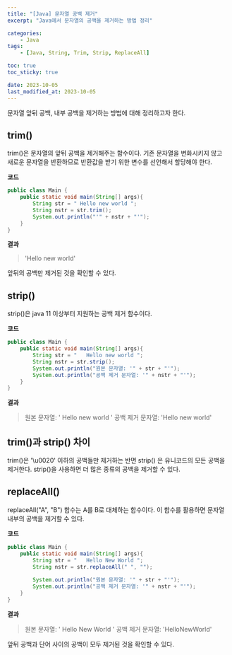 ```yaml
---
title: "[Java] 문자열 공백 제거"
excerpt: "Java에서 문자열의 공백을 제거하는 방법 정리"

categories:
    - Java
tags:
    - [Java, String, Trim, Strip, ReplaceAll]

toc: true
toc_sticky: true

date: 2023-10-05
last_modified_at: 2023-10-05
---
```


문자열 앞뒤 공백, 내부 공백을 제거하는 방법에 대해 정리하고자 한다.

## **trim()**
trim()은 문자열의 앞뒤 공백을 제거해주는 함수이다. 기존 문자열을 변화시키지 않고 새로운 문자열을 반환하므로 반환값을 받기 위한 변수를 선언해서 할당해야 한다.

**코드**
```java
public class Main {
    public static void main(String[] args){
        String str = " Hello new world ";
        String nstr = str.trim();
        System.out.println("'" + nstr + "'");
    }
}
```

**결과**
> 'Hello new world'

앞뒤의 공백만 제거된 것을 확인할 수 있다.

## **strip()**
strip()은 java 11 이상부터 지원하는 공백 제거 함수이다.

**코드**
```java
public class Main {
    public static void main(String[] args){
        String str = "   Hello new world ";
        String nstr = str.strip();
        System.out.println("원본 문자열: '" + str + "'");
        System.out.println("공백 제거 문자열: '" + nstr + "'");
    }
}
```

**결과**
> 원본 문자열: '   Hello new world '
공백 제거 문자열: 'Hello new world'

## **trim()과 strip() 차이**
trim()은 '\u0020' 이하의 공백들만 제거하는 반면 strip() 은 유니코드의 모든 공백을 제거한다.
strip()을 사용하면 더 많은 종류의 공백을 제거할 수 있다.

## **replaceAll()**
replaceAll("A", "B") 함수는 A를 B로 대체하는 함수이다. 이 함수를 활용하면 문자열 내부의 공백을 제거할 수 있다.

**코드**
```java
public class Main {
    public static void main(String[] args){
        String str = "   Hello New World ";
        String nstr = str.replaceAll(" ", "");
        
        System.out.println("원본 문자열: '" + str + "'");
        System.out.println("공백 제거 문자열: '" + nstr + "'");
    }
}
```

**결과**
> 원본 문자열: '   Hello New World '
공백 제거 문자열: 'HelloNewWorld'

앞뒤 공백과 단어 사이의 공백이 모두 제거된 것을 확인할 수 있다.
